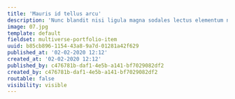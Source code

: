 ```yaml
---
title: 'Mauris id tellus arcu'
description: 'Nunc blandit nisi ligula magna sodales lectus elementum non. Integer id venenatis velit.'
image: 07.jpg
template: default
fieldset: multiverse-portfolio-item
uuid: b85cb896-1154-43a8-9a7d-01281a42f629
published_at: '02-02-2020 12:12'
created_at: '02-02-2020 12:12'
published_by: c476781b-daf1-4e5b-a141-bf7029082df2
created_by: c476781b-daf1-4e5b-a141-bf7029082df2
routable: false
visibility: visible
---
```

